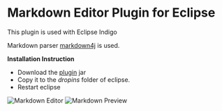 # Markdown Editor Plugin for Eclipse

This plugin is used with Eclipse Indigo

Markdown parser [markdown4j][m4j] is used.

**Installation Instruction**
* Download the [plugin][] jar
* Copy it to the *dropins* folder of eclipse.
* Restart eclipse

![Markdown Editor][md_editor]
![Markdown Preview][md_preview]

[m4j]: https://code.google.com/p/markdown4j/
[plugin]: http://media.arundhaj.com/arundhaj/projects/markdown-plugin/org.arundhaj.markdown_1.0.0.201303012319.jar
[md_editor]: http://media.arundhaj.com/arundhaj/projects/markdown-plugin/md-editor.jpg
[md_preview]: http://media.arundhaj.com/arundhaj/projects/markdown-plugin/md-preview.jpg